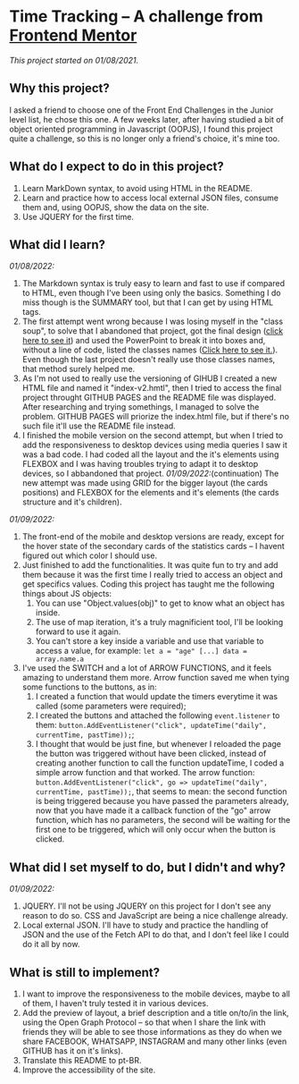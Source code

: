 # Time Tracking – A challenge from [Frontend Mentor](https://www.frontendmentor.io/challenges/time-tracking-dashboard-UIQ7167Jw)

*This project started on 01/08/2021.*

## Why this project?

I asked a friend to choose one of the Front End Challenges in the Junior level list, he chose this one. A few weeks later, after having studied a bit of object oriented programming in Javascript (OOPJS), I found this project quite a challenge, so this is no longer only a friend's choice, it's mine too.

## What do I expect to do in this project?

1. Learn MarkDown syntax, to avoid using HTML in the README.
2. Learn and practice how to access local external JSON files, consume them and, using OOPJS, show the data on the site.
3. Use JQUERY for the first time.

## What did I learn?

*01/08/2022:*
  1. The Markdown syntax is truly easy to learn and fast to use if compared to HTML, even though I've been using only the basics. Something I do miss though is the SUMMARY tool, but that I can get by using HTML tags.
  2. The first attempt went wrong because I was losing myself in the "class soup", to solve that I abandoned that project, got the final design ([click here to see it](https://github.com/wallysonruan/time-tracking-frontendmentorio.github.io/blob/main/goal.png)) and used the PowerPoint to break it into boxes and, without a line of code, listed the classes names ([Click here to see it.](https://github.com/wallysonruan/time-tracking-frontendmentorio.github.io/blob/main/classes.png)). Even though the last project doesn't really use those classes names, that method surely helped me.
  3. As I'm not used to really use the versioning of GIHUB I created a new HTML file and named it "index-v2.hmtl", then I tried to access the final project throught GITHUB PAGES and the README file was displayed. After researching and trying somethings, I managed to solve the problem. GITHUB PAGES will priorize the index.html file, but if there's no such file it'll use the README file instead.
  4. I finished the mobile version on the second attempt, but when I tried to add the responsiveness to desktop devices using media queries I saw it was a bad code. I had coded all the layout and the it's elements using FLEXBOX and I was having troubles trying to adapt it to desktop devices, so I abbandoned that project. *01/09/2022:*(continuation) The new attempt was made using GRID for the bigger layout (the cards positions) and FLEXBOX for the elements and it's elements (the cards structure and it's children). 

*01/09/2022:*
  1. The front-end of the mobile and desktop versions are ready, except for the hover state of the secondary cards of the statistics cards – I havent figured out which color I should use.
  2. Just finished to add the functionalities. It was quite fun to try and add them because it was the first time I really tried to access an object and get specifics values. Coding this project has taught me the following things about JS objects:
      1. You can use "Object.values(obj)" to get to know what an object has inside.
      2. The use of map iteration, it's a truly magnificient tool, I'll be looking forward to use it again.
      3. You can't store a key inside a variable and use that variable to access a value, for example: `let a = "age" [...] data = array.name.a`
  3. I've used the SWITCH and a lot of ARROW FUNCTIONS, and it feels amazing to understand them more. Arrow function saved me when tying some functions to the buttons, as in:
      1. I created a function that would update the timers everytime it was called (some parameters were required);
      2. I created the buttons and attached the following `event.listener` to them: `button.AddEventListener("click", updateTime("daily", currentTime, pastTime));`;
      3. I thought that would be just fine, but whenever I reloaded the page the button was triggered without have been clicked, instead of creating another function to call the function updateTime, I coded a simple arrow function and that worked. The arrow function: `button.AddEventListener("click", go => updateTime("daily", currentTime, pastTime));`, that seems to mean: the second function is being triggered because you have passed the parameters already, now that you have made it a callback function of the "go" arrow function, which has no parameters, the second will be waiting for the first one to be triggered, which will only occur when the button is clicked.

## What did I set myself to do, but I didn't and why?

*01/09/2022:*
  1. JQUERY. I'll not be using JQUERY on this project for I don't see any reason to do so. CSS and JavaScript are being a nice challenge already.
  2. Local external JSON. I'll have to study and practice the handling of JSON and the use of the Fetch API to do that, and I don't feel like I could do it all by now.

## What is still to implement?

  1. I want to improve the responsiveness to the mobile devices, maybe to all of them, I haven't truly tested it in various devices.
  2. Add the preview of layout, a brief description and a title on/to/in the link, using the Open Graph Protocol – so that when I share the link with friends they will be able to see those informations as they do when we share FACEBOOK, WHATSAPP, INSTAGRAM and many other links (even GITHUB has it on it's links).
  3. Translate this README to pt-BR.
  4. Improve the accessibility of the site.
